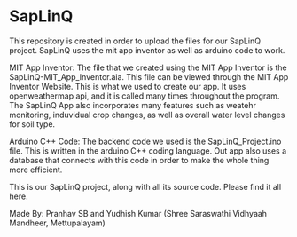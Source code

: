 # SapLinQ

This repository is created in order to upload the files for our SapLinQ project. SapLinQ uses the mit app inventor as well as arduino code to work.

MIT App Inventor:
The file that we created using the MIT App Inventor is the SapLinQ-MIT_App_Inventor.aia. This file can be viewed through the MIT App Inventor Website. This is what we used to create our app. It uses openweathermap api, and it is called many times throughout the program. 
The SapLinQ App also incorporates many features such as weatehr monitoring, induvidual crop changes, as well as overall water level changes for soil type.

Arduino C++ Code:
The backend code we used is the SapLinQ_Project.ino file. This is written in the arduino C++ coding language. Out app also uses a database that connects with this code in order to make the whole thing more efficient.

This is our SapLinQ project, along with all its source code. Please find it all here.

Made By: Pranhav SB and Yudhish Kumar (Shree Saraswathi Vidhyaah Mandheer, Mettupalayam)
